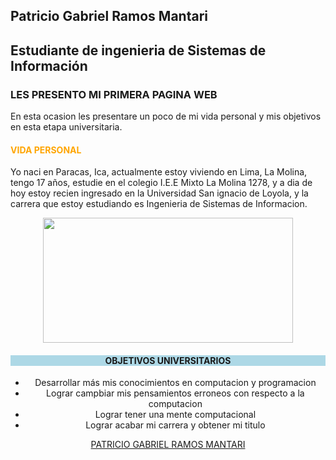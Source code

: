 <html>

<body>
<section class="page-header">
      <h1 class="project-name">Patricio Gabriel Ramos Mantari</h1>
      <h2 class="project-tagline">Estudiante de ingenieria de Sistemas de Información</h2>
</section>

<h3><b>LES PRESENTO MI PRIMERA PAGINA WEB</b></h3>
<p>En esta ocasion les presentare un poco de mi vida personal y mis objetivos en esta etapa universitaria.</p>
<h4 style="color:orange;">VIDA PERSONAL</h4>
 <p> Yo naci en Paracas, Ica, actualmente estoy viviendo en Lima, La Molina, tengo 17 años, estudie en el colegio I.E.E Mixto La Molina 1278, y a dia de hoy estoy recien ingresado en la Universidad San ignacio de Loyola, y la carrera que estoy estudiando es Ingenieria de Sistemas de Informacion.</p>
<center>
<image src="https://posgrado.utec.edu.pe/wp-content/uploads/2021/03/conoce-las-becas-para-la-maestria-de-especializacion-en-computer-science-de-utec-2021-i.jpg" 		width="400px" height="200px">
<center/>
<h4 style="text-align:center;background-color:lightblue">OBJETIVOS UNIVERSITARIOS</h4>
        	 <ul>
  				<li>Desarrollar más mis conocimientos en computacion y 									programacion</li>
  				<li>Lograr campbiar mis pensamientos erroneos con respecto a la computacion</li>
  				<li>Lograr tener una mente computacional</li>
                <li>Lograr acabar mi carrera y obtener mi titulo</li>
				</ul>
               
 <a href="http://patriciogabrielramosmantari.me/">PATRICIO GABRIEL RAMOS MANTARI</a>


<body/>




